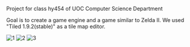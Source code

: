 Project for class hy454 of UOC Computer Science Department

Goal is to create a game engine and a game similar to Zelda II.
We used "Tiled 1.9.2(stable)" as a tile map editor.

![1](https://github.com/LambrosMgk/hy454-Game-Zelda-2/assets/116386147/0434eb22-8364-412f-b036-dfee3248c3cc)
![2](https://github.com/LambrosMgk/hy454-Game-Zelda-2/assets/116386147/37e80cdc-063d-4d54-b9ba-a8b2fc86aceb)
![3](https://github.com/LambrosMgk/hy454-Game-Zelda-2/assets/116386147/eec555bc-79a4-4684-ae74-80282930d64d)
